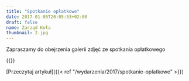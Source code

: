 ```yaml
---
title: "Spotkanie opłatkowe"
date: 2017-01-05T20:05:53+02:00
draft: false
name: Zarząd Koła
thumbnail: 2.jpg
---
```


Zapraszamy do obejrzenia galerii zdjęć ze spotkania opłatkowego

<!--more-->

{{<gallery>}}

[Przeczytaj artykuł]({{< ref "/wydarzenia/2017/spotkanie-oplatkowe" >}})
